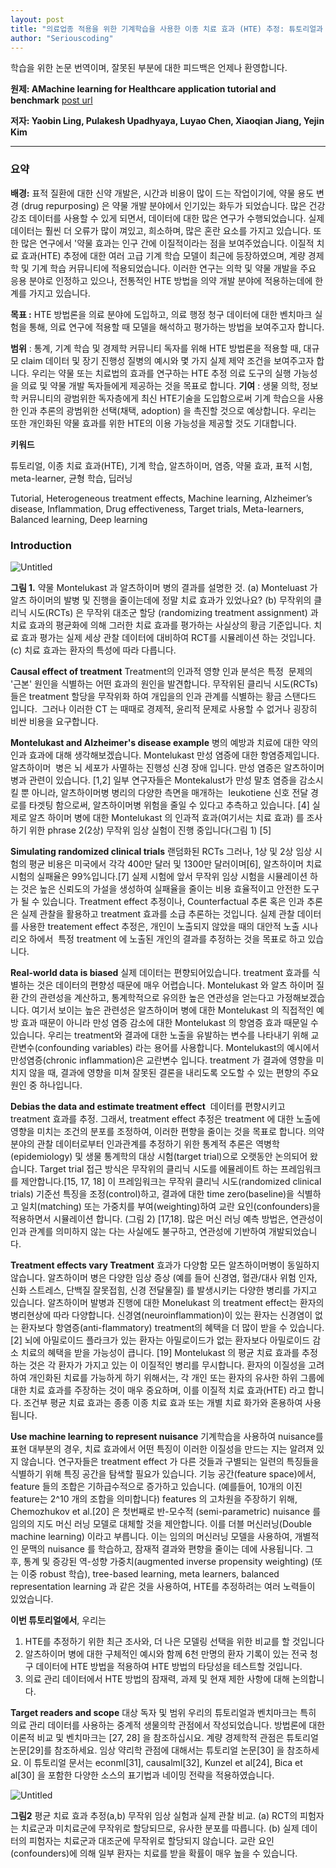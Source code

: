 ```yaml
---
layout: post
title: "의료업종 적용을 위한 기계학습을 사용한 이종 치료 효과 (HTE) 추정: 튜토리얼과 벤치마크"
author: "Seriouscoding"
---
```


학습을 위한 논문 번역이며, 잘못된 부분에 대한 피드백은 언제나 환영합니다.

**원제: AMachine learning for Healthcare application tutorial and benchmark** [post url](https://arxiv.org/abs/2109.12769)

**저자: Yaobin Ling, Pulakesh Upadhyaya, Luyao Chen, Xiaoqian Jiang, Yejin Kim**


______________________________________________________________


### 요약

**배경:** 표적 질환에 대한 신약 개발은, 시간과 비용이 많이 드는 작업이기에, 약물 용도 변경 (drug repurposing) 은 약물 개발 분야에서 인기있는 화두가 되었습니다. 많은 건강 강조 데이터를 사용할 수 있게 되면서, 데이터에 대한 많은 연구가 수행되었습니다. 실제 데이터는 훨씬 더 오류가 많이 껴있고, 희소하며, 많은 혼란 요소를 가지고 있습니다. 또한 많은 연구에서 '약물 효과는 인구 간에 이질적이라는 점을 보여주었습니다. 이질적 치료 효과(HTE) 추정에 대한 여러 고급 기계 학습 모델이 최근에 등장하였으며, 계량 경제학 및 기계 학습 커뮤니티에 적용되었습니다. 이러한 연구는 의학 및 약물 개발을 주요 응용 분야로 인정하고 있으나, 전통적인 HTE 방법을 의약 개발 분야에 적용하는데에 한계를 가지고 있습니다.

**목표 :** HTE 방법론을 의료 분야에 도입하고, 의료 행정 청구 데이터에 대한 벤치마크 실험을 통해, 의료 연구에 적용할 때 모델을 해석하고 평가하는 방법을 보여주고자 합니다.

**범위** : 통계, 기계 학습 및 경제학 커뮤니티 독자를 위해 HTE 방법론을 적용할 때, 대규모 claim 데이터 및 장기 진행성 질병의 예시와 몇 가지 실제 제약 조건을 보여주고자 합니다. 우리는 약물 또는 치료법의 효과를 연구하는 HTE 추정 의료 도구의 실행 가능성을 의료 및 약물 개발 독자들에게 제공하는 것을 목표로 합니다.
**기여** : 생물 의학, 정보학 커뮤니티의 광범위한 독자층에게 최신 HTE기술을 도입함으로써 기계 학습으을 사용한 인과 추론의 광범위한 선택(채택, adoption) 을 촉진할 것으로 예상합니다. 우리는 또한 개인화된 약물 효과를 위한 HTE의 이용 가능성을 제공할 것도 기대합니다.

**키워드**

튜토리얼, 이종 치료 효과(HTE), 기계 학습, 알츠하이머, 염증, 약물 효과, 표적 시험, meta-learner, 균형 학습, 딥러닝

Tutorial, Heterogeneous treatment effects, Machine learning, Alzheimer’s disease,
Inflammation, Drug effectiveness, Target trials, Meta-learners, Balanced learning, Deep learning

### Introduction

![Untitled](https://s3-us-west-2.amazonaws.com/secure.notion-static.com/8fa6d6ab-973e-40ce-af5a-b28760af269a/Untitled.png)

**그림 1.** 약물 Montelukast 과 알츠하이머 병의 결과를 설명한 것. (a) Monteluast 가 알츠 하이머의 발병 및 진행을 줄이는데에 정말 치료 효과가 있었나요? (b) 무작위의 클리닉 시도(RCTs) 은 무작위 대조군 할당 (randomizing treatment assignment) 과 치료 효과의 평균화에 의해 그러한 치료 효과를 평가하는 사실상의 황금 기준입니다. 치료 효과 평가는 실제 세상 관찰 데이터에 대비하여 RCT를 시뮬레이션 하는 것입니다. (c) 치료 효과는 환자의 특성에 따라 다릅니다.

**Causal effect of treatment** Treatment의 인과적 영향
인과 분석은 특정  문제의 '근본' 원인을 식별하는 어떤 효과의 원인을 발견합니다. 무작위된 클리닉 시도(RCTs)들은 treatment 할당을 무작위화 하여 개입을의 인과 관계를 식별하는 황금 스탠다드 입니다.  그러나 이러한 CT 는 때때로 경제적, 윤리적 문제로 사용할 수 없거나 굉장히 비싼 비용을 요구합니다.

**Montelukast and Alzheimer's disease example**
병의 예방과 치료에 대한 약의 인과 효과에 대해 생각해보겠습니다. Montelukast 만성 염증에 대한 항염증제입니다. 알츠하이머  병은 뇌 세포가 사멸하는 진행성 신경 장애 입니다. 만성 염증은 알츠하이머 병과 관련이 있습니다. [1,2] 일부 연구자들은 Montekalust가 만성 말초 염증을 감소시킬 뿐 아니라, 알츠하이머병 병리의 다양한 측면을 매개하는  leukotiene 신호 전달 경로를 타겟팅 함으로써, 알츠하이머병 위험을 줄일 수 있다고 추측하고 있습니다. [4] 실제로 알츠 하이머 병에 대한 Montelukast 의 인과적 효과(여기서는 치료 효과) 를 조사하기 위한 phrase 2(2상) 무작위 임상 실험이 진행 중입니다(그림 1) [5]

**Simulating randomized clinical trials** 랜덤화된 RCTs
그러나, 1상 및 2상 임상 시험의 평균 비용은 미국에서 각각 400만 달러 및 1300만 달러이며[6], 알츠하이머 치료 시험의 실패율은 99%입니다.[7] 실제 시험에 앞서 무작위 임상 시험을 시뮬레이션 하는 것은 높은 신뢰도의 가설을 생성하여 실패율을 줄이는 비용 효율적이고 안전한 도구가 될 수 있습니다. Treatment effect 추정이나, Counterfactual 추론 혹은 인과 추론은 실제 관찰을 활용하고 treatment 효과를 소급 추론하는 것입니다. 실제 관찰 데이터를 사용한 treatement effect 추정은, 개인이 노출되지 않았을 때의 대안적 노출 시나리오 하에서  특정 treatment 에 노출된 개인의 결과를 추정하는 것을 목표로 하고 있습니다.

**Real-world data is biased** 실제 데이터는 편향되어있습니다.
treatment 효과를 식별하는 것은 데이터의 편향성 때문에 매우 어렵습니다. Montelukast 와 알츠 하이머 질환 간의 관련성을 계산하고, 통계학적으로 유의한 높은 연관성을 얻는다고 가정해보겠습니다. 여기서 보이는 높은 관련성은 알츠하이머 병에 대한 Montelukast 의 직접적인 예방 효과 때문이 아니라 만성 염증 감소에 대한 Montelukast 의 항염증 효과 때문일 수 있습니다. 우리는 treatment와 결과에 대한 노출을 유발하는 변수를 나타내기 위해 교란변수(confounding variables) 라는 용어를 사용합니다. Montelukast의 예시에서 만성염증(chronic inflammation)은 교란변수 입니다. treatment 가 결과에 영향을 미치지 않을 때, 결과에 영향을 미쳐 잘못된 결론을 내리도록 오도할 수 있는 편향의 주요 원인 중 하나입니다.

**Debias the data and estimate treatment effect**  데이터를 편향시키고 treatment 효과를 추정.
그래서, treatment effect 추정은 treatment 에 대한 노출에 영향을 미치는 조건의 분포를 조정하여, 이러한 편향을 줄이는 것을 목표로 합니다. 의약 분야의 관찰 데이터로부터 인과관계를 추정하기 위한 통계적 추론은 역병학(epidemiology) 및 생물 통계학의 대상 시험(target trial)으로 오랫동안 논의되어 왔습니다. Target trial 접근 방식은 무작위의 클리닉 시도를 에뮬레이트 하는 프레임워크를 제안합니다.[15, 17, 18] 이 프레임워크는 무작위 클리닉 시도(randomized clinical trials) 기준선 특징을 조정(control)하고, 결과에 대한 time zero(baseline)을 식별하고 일치(matching) 또는 가중치를 부여(weighting)하여 교란 요인(confounders)을 적용하면서 시뮬레이션 합니다. (그림 2) [17,18]. 많은 머신 러닝 예측 방법은, 연관성이 인과 관계를 의미하지 않는 다는 사실에도 불구하고, 연관성에 기반하여 개발되었습니다.

**Treatment effects vary Treatment** 효과가 다양함
모든 알츠하이머병이 동일하지 않습니다. 알츠하이머 병은 다양한 임상 증상 (예를 들어 신경염, 혈관/대사 위험 인자, 신화 스트레스, 단백질 잘못접힘, 신경 전달물질) 를 발생시키는 다양한 병리를 가지고 있습니다. 알츠하이머 발병과 진행에 대한 Monelukast 의 treatment effect는 환자의 병리현상에 따라 다양합니다. 신경염(neuroinflammation)이 있는 환자는 신경염이 없는 환자보다 항염증(anti-flammatory) treatment의 혜택을 더 많이 받을 수 있습니다.[2] 뇌에 아밀로이드 플라크가 있는 환자는 아밀로이드가 없는 환자보다 아밀로이드 감소 치료의 혜택을 받을 가능성이 큽니다. [19] Montelukast 의 평균 치료 효과를 추정하는 것은 각 환자가 가지고 있는 이 이질적인 병리를 무시합니다. 환자의 이질성을 고려하여 개인화된 치료를 가능하게 하기 위해서는, 각 개인 또는 환자의 유사한 하위 그룹에 대한 치료 효과를 주장하는 것이 매우 중요하며, 이를 이질적 치료 효과(HTE) 라고 합니다. 조건부 평균 치료 효과는 종종 이종 치료 효과 또는 개별 치료 화가와 혼용하여 사용됩니다.

**Use machine learning to represent nuisance** 기계학습을 사용하여 nuisance를 표현
대부분의 경우, 치료 효과에서 어떤 특징이 이러한 이질성을 만드는 지는 알려져 있지 않습니다. 연구자들은 treatment effect 가 다른 것들과 구별되는 일련의 특징들을 식별하기 위해 특징 공간을 탐색할 필요가 있습니다. 기능 공간(feature space)에서, feature 들의 조합은 기하급수적으로 증가하고 있습니다. (예를들어, 10개의 이진 feature는 2^10 개의 조합을 의미합니다) features 의 고차원을 주장하기 위해, Chemozhukov et al.[20] 은 첫번째로 반-모수적 (semi-parametric) nuisance 를 임의의 지도 머신 러닝 모델로 대체할 것을 제안합니다. 이를 더블 머신러닝(Double machine learning) 이라고 부릅니다. 이는 임의의 머신러닝 모델을 사용하여, 개별적인 문맥의 nuisance 를 학습하고, 잠재적 결과와 편향을 줄이는 데에 사용됩니다. 그 후, 통계 및 증강된 역-성향 가중치(augmented inverse propensity weighting) (또는 이중 robust 학습), tree-based learning, meta learners, balanced representation learning 과 같은 것을 사용하여, HTE를 추정하려는 여러 노력들이 있었습니다.

**이번 튜토리얼에서**, 우리는

1. HTE를 추정하기 위한 최근 조사와, 더 나은 모델링 선택을 위한 비교를 할 것입니다
2. 알츠하이머 병에 대한 구체적인 예시와 함께 6천 만명의 환자 기록이 있는 전국 청구 데이터에 HTE 방법을 적용하여 HTE 방법의 타당성을 테스트할 것입니다.
3. 의료 관리 데이터에서 HTE 방법의 잠재력, 과제 및 현재 제한 사항에 대해 논의합니다.

**Target readers and scope** 대상 독자 및 범위
우리의 튜토리얼과 벤치마크는 특히 의료 관리 데이터를 사용하는 중계적 생물의학 관점에서 작성되었습니다. 방법론에 대한 이론적 비교 및 벤치마크는 [27, 28] 을 참조하십시요. 계량 경제학적 관점은 튜토리얼 논문[29]를 참조하세요. 임상 약리학 관점에 대해서는 튜토리얼 논문[30] 을 참조하세요. 이 튜토리얼 문서는 econml[31], causalml[32], Kunzel et al[24], Bica et al[30] 을 포함한 다양한 소스의 표기법과 네이밍 전략을 적용하였습니다.

![Untitled](https://s3-us-west-2.amazonaws.com/secure.notion-static.com/26215432-cc83-4395-8396-e7353d8bbc20/Untitled.png)

**그림2** 평균 치료 효과 추정(a,b) 무작위 임상 실험과 실제 관찰 비교. (a) RCT의 피험자는 치료군과 미치료군에 무작위로 할당되므로, 유사한 분포를 따릅니다. (b) 실제 데이터의 피험자는 치료군과 대조군에 무작위로 할당되지 않습니다. 교란 요인(confounders)에 의해 일부 환자는 치료를 받을 확률이 매우 높을 수 있습니다.


